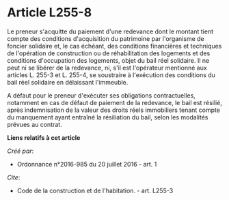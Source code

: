 # Article L255-8

Le preneur s'acquitte du paiement d'une redevance dont le montant tient compte des conditions d'acquisition du patrimoine par
l'organisme de foncier solidaire et, le cas échéant, des conditions financières et techniques de l'opération de construction
ou de réhabilitation des logements et des conditions d'occupation des logements, objet du bail réel solidaire. Il ne peut ni
se libérer de la redevance, ni, s'il est l'opérateur mentionné aux articles L. 255-3 et L. 255-4, se soustraire à l'exécution
des conditions du bail réel solidaire en délaissant l'immeuble. 

A défaut pour le preneur d'exécuter ses obligations contractuelles, notamment en cas de défaut de paiement de la redevance,
le bail est résilié, après indemnisation de la valeur des droits réels immobiliers tenant compte du manquement ayant entraîné
la résiliation du bail, selon les modalités prévues au contrat.

**Liens relatifs à cet article**

_Créé par_:

  - Ordonnance n°2016-985 du 20 juillet 2016 - art. 1

_Cite_:

  - Code de la construction et de l'habitation. - art. L255-3
